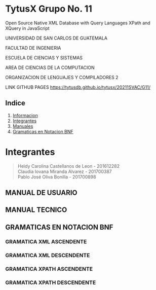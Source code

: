 # TytusX Grupo No. 11
Open Source Native XML Database with Query Languages XPath and XQuery in JavaScript 

UNIVERSIDAD DE SAN CARLOS DE GUATEMALA 

FACULTAD DE INGENIERIA 

ESCUELA DE CIENCIAS Y SISTEMAS 

AREA DE CIENCIAS DE LA COMPUTACION 

ORGANIZACION DE LENGUAJES Y COMPILADORES 2 

LINK GITHUB PAGES
https://tytusdb.github.io/tytusx/20211SVAC/G11/

## Indice
1. [Informacion](#general-info)
2. [Integrantes](#integrantes)
3. [Manuales](#installation)
4. [Gramaticas en Notacion BNF](#gramaticas)

# Integrantes
  > Heidy Carolina Castellanos de Leon   - 201612282  
  > Claudia Iovana Miranda Alvarez       - 201700387  
  > Pablo José Oliva Bonilla             - 201700898  

## MANUAL DE USUARIO

## MANUAL TECNICO

## GRAMATICAS EN NOTACION BNF

### GRAMATICA XML ASCENDENTE

### GRAMATICA XML DESCENDENTE

### GRAMATICA XPATH ASCENDENTE

### GRAMATICA XPATH DESCENDENTE


